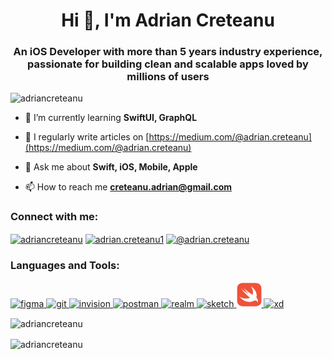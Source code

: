 <h1 align="center">Hi 👋, I'm Adrian Creteanu</h1>
<h3 align="center">An iOS Developer with more than 5 years industry experience, passionate for building clean and scalable apps loved by millions of users</h3>

<p align="left"> <img src="https://komarev.com/ghpvc/?username=adriancreteanu&label=Profile%20views&color=0e75b6&style=flat" alt="adriancreteanu" /> </p>

- 🌱 I’m currently learning **SwiftUI, GraphQL**

- 📝 I regularly write articles on [https://medium.com/@adrian.creteanu](https://medium.com/@adrian.creteanu)

- 💬 Ask me about **Swift, iOS, Mobile, Apple**

- 📫 How to reach me **creteanu.adrian@gmail.com**

<h3 align="left">Connect with me:</h3>
<p align="left">
<a href="https://linkedin.com/in/adriancreteanu" target="blank"><img align="center" src="https://raw.githubusercontent.com/rahuldkjain/github-profile-readme-generator/master/src/images/icons/Social/linked-in-alt.svg" alt="adriancreteanu" height="30" width="40" /></a>
<a href="https://instagram.com/adrian.creteanu1" target="blank"><img align="center" src="https://raw.githubusercontent.com/rahuldkjain/github-profile-readme-generator/master/src/images/icons/Social/instagram.svg" alt="adrian.creteanu1" height="30" width="40" /></a>
<a href="https://medium.com/@adrian.creteanu" target="blank"><img align="center" src="https://raw.githubusercontent.com/rahuldkjain/github-profile-readme-generator/master/src/images/icons/Social/medium.svg" alt="@adrian.creteanu" height="30" width="40" /></a>
</p>

<h3 align="left">Languages and Tools:</h3>
<p align="left"> <a href="https://www.figma.com/" target="_blank" rel="noreferrer"> <img src="https://www.vectorlogo.zone/logos/figma/figma-icon.svg" alt="figma" width="40" height="40"/> </a> <a href="https://git-scm.com/" target="_blank" rel="noreferrer"> <img src="https://www.vectorlogo.zone/logos/git-scm/git-scm-icon.svg" alt="git" width="40" height="40"/> </a> <a href="https://www.invisionapp.com/" target="_blank" rel="noreferrer"> <img src="https://www.vectorlogo.zone/logos/invisionapp/invisionapp-icon.svg" alt="invision" width="40" height="40"/> </a> <a href="https://postman.com" target="_blank" rel="noreferrer"> <img src="https://www.vectorlogo.zone/logos/getpostman/getpostman-icon.svg" alt="postman" width="40" height="40"/> </a> <a href="https://realm.io/" target="_blank" rel="noreferrer"> <img src="https://raw.githubusercontent.com/bestofjs/bestofjs-webui/8665e8c267a0215f3159df28b33c365198101df5/public/logos/realm.svg" alt="realm" width="40" height="40"/> </a> <a href="https://www.sketch.com/" target="_blank" rel="noreferrer"> <img src="https://www.vectorlogo.zone/logos/sketchapp/sketchapp-icon.svg" alt="sketch" width="40" height="40"/> </a> <a href="https://developer.apple.com/swift/" target="_blank" rel="noreferrer"> <img src="https://raw.githubusercontent.com/devicons/devicon/master/icons/swift/swift-original.svg" alt="swift" width="40" height="40"/> </a> <a href="https://www.adobe.com/products/xd.html" target="_blank" rel="noreferrer"> <img src="https://cdn.worldvectorlogo.com/logos/adobe-xd.svg" alt="xd" width="40" height="40"/> </a> </p>

<p><img align="center" src="https://github-readme-stats.vercel.app/api/top-langs?username=adriancreteanu&show_icons=true&locale=en&layout=compact" alt="adriancreteanu" /></p>

<p><img align="center" src="https://github-readme-streak-stats.herokuapp.com/?user=adriancreteanu&" alt="adriancreteanu" /></p>
